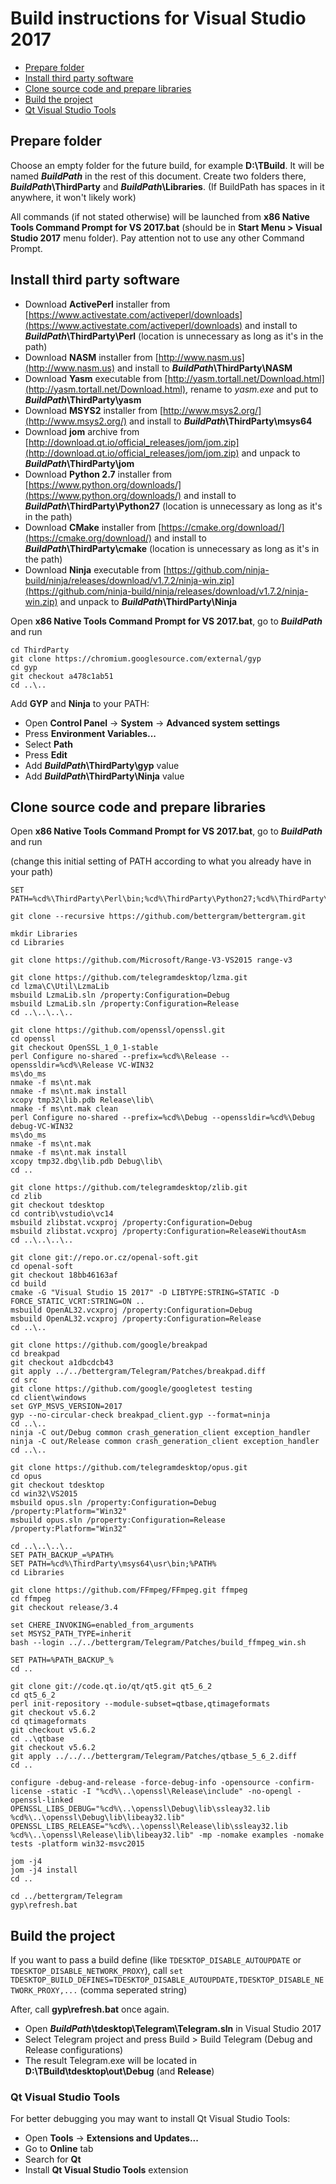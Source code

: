 # Build instructions for Visual Studio 2017

- [Prepare folder](#prepare-folder)
- [Install third party software](#install-third-party-software)
- [Clone source code and prepare libraries](#clone-source-code-and-prepare-libraries)
- [Build the project](#build-the-project)
- [Qt Visual Studio Tools](#qt-visual-studio-tools)

## Prepare folder

Choose an empty folder for the future build, for example **D:\\TBuild**. It will be named ***BuildPath*** in the rest of this document. Create two folders there, ***BuildPath*\\ThirdParty** and ***BuildPath*\\Libraries**. (If BuildPath has spaces in it anywhere, it won't likely work)

All commands (if not stated otherwise) will be launched from **x86 Native Tools Command Prompt for VS 2017.bat** (should be in **Start Menu > Visual Studio 2017** menu folder). Pay attention not to use any other Command Prompt.

## Install third party software

* Download **ActivePerl** installer from [https://www.activestate.com/activeperl/downloads](https://www.activestate.com/activeperl/downloads) and install to ***BuildPath*\\ThirdParty\\Perl** (location is unnecessary as long as it's in the path)
* Download **NASM** installer from [http://www.nasm.us](http://www.nasm.us) and install to ***BuildPath*\\ThirdParty\\NASM**
* Download **Yasm** executable from [http://yasm.tortall.net/Download.html](http://yasm.tortall.net/Download.html), rename to *yasm.exe* and put to ***BuildPath*\\ThirdParty\\yasm**
* Download **MSYS2** installer from [http://www.msys2.org/](http://www.msys2.org/) and install to ***BuildPath*\\ThirdParty\\msys64**
* Download **jom** archive from [http://download.qt.io/official_releases/jom/jom.zip](http://download.qt.io/official_releases/jom/jom.zip) and unpack to ***BuildPath*\\ThirdParty\\jom**
* Download **Python 2.7** installer from [https://www.python.org/downloads/](https://www.python.org/downloads/) and install to ***BuildPath*\\ThirdParty\\Python27** (location is unnecessary as long as it's in the path)
* Download **CMake** installer from [https://cmake.org/download/](https://cmake.org/download/) and install to ***BuildPath*\\ThirdParty\\cmake** (location is unnecessary as long as it's in the path)
* Download **Ninja** executable from [https://github.com/ninja-build/ninja/releases/download/v1.7.2/ninja-win.zip](https://github.com/ninja-build/ninja/releases/download/v1.7.2/ninja-win.zip) and unpack to ***BuildPath*\\ThirdParty\\Ninja**

Open **x86 Native Tools Command Prompt for VS 2017.bat**, go to ***BuildPath*** and run

    cd ThirdParty
    git clone https://chromium.googlesource.com/external/gyp
    cd gyp
    git checkout a478c1ab51
    cd ..\..

Add **GYP** and **Ninja** to your PATH:

* Open **Control Panel** -> **System** -> **Advanced system settings**
* Press **Environment Variables...**
* Select **Path**
* Press **Edit**
* Add ***BuildPath*\\ThirdParty\\gyp** value
* Add ***BuildPath*\\ThirdParty\\Ninja** value

## Clone source code and prepare libraries

Open **x86 Native Tools Command Prompt for VS 2017.bat**, go to ***BuildPath*** and run

(change this initial setting of PATH according to what you already have in your path)

    SET PATH=%cd%\ThirdParty\Perl\bin;%cd%\ThirdParty\Python27;%cd%\ThirdParty\NASM;%cd%\ThirdParty\jom;%cd%\ThirdParty\cmake\bin;%cd%\ThirdParty\yasm;%PATH%

    git clone --recursive https://github.com/bettergram/bettergram.git

    mkdir Libraries
    cd Libraries

    git clone https://github.com/Microsoft/Range-V3-VS2015 range-v3

    git clone https://github.com/telegramdesktop/lzma.git
    cd lzma\C\Util\LzmaLib
    msbuild LzmaLib.sln /property:Configuration=Debug
    msbuild LzmaLib.sln /property:Configuration=Release
    cd ..\..\..\..

    git clone https://github.com/openssl/openssl.git
    cd openssl
    git checkout OpenSSL_1_0_1-stable
    perl Configure no-shared --prefix=%cd%\Release --openssldir=%cd%\Release VC-WIN32
    ms\do_ms
    nmake -f ms\nt.mak
    nmake -f ms\nt.mak install
    xcopy tmp32\lib.pdb Release\lib\
    nmake -f ms\nt.mak clean
    perl Configure no-shared --prefix=%cd%\Debug --openssldir=%cd%\Debug debug-VC-WIN32
    ms\do_ms
    nmake -f ms\nt.mak
    nmake -f ms\nt.mak install
    xcopy tmp32.dbg\lib.pdb Debug\lib\
    cd ..

    git clone https://github.com/telegramdesktop/zlib.git
    cd zlib
    git checkout tdesktop
    cd contrib\vstudio\vc14
    msbuild zlibstat.vcxproj /property:Configuration=Debug
    msbuild zlibstat.vcxproj /property:Configuration=ReleaseWithoutAsm
    cd ..\..\..\..

    git clone git://repo.or.cz/openal-soft.git
    cd openal-soft
    git checkout 18bb46163af
    cd build
    cmake -G "Visual Studio 15 2017" -D LIBTYPE:STRING=STATIC -D FORCE_STATIC_VCRT:STRING=ON ..
    msbuild OpenAL32.vcxproj /property:Configuration=Debug
    msbuild OpenAL32.vcxproj /property:Configuration=Release
    cd ..\..

    git clone https://github.com/google/breakpad
    cd breakpad
    git checkout a1dbcdcb43
    git apply ../../bettergram/Telegram/Patches/breakpad.diff
    cd src
    git clone https://github.com/google/googletest testing
    cd client\windows
    set GYP_MSVS_VERSION=2017
    gyp --no-circular-check breakpad_client.gyp --format=ninja
    cd ..\..
    ninja -C out/Debug common crash_generation_client exception_handler
    ninja -C out/Release common crash_generation_client exception_handler
    cd ..\..

    git clone https://github.com/telegramdesktop/opus.git
    cd opus
    git checkout tdesktop
    cd win32\VS2015
    msbuild opus.sln /property:Configuration=Debug /property:Platform="Win32"
    msbuild opus.sln /property:Configuration=Release /property:Platform="Win32"

    cd ..\..\..\..
    SET PATH_BACKUP_=%PATH%
    SET PATH=%cd%\ThirdParty\msys64\usr\bin;%PATH%
    cd Libraries

    git clone https://github.com/FFmpeg/FFmpeg.git ffmpeg
    cd ffmpeg
    git checkout release/3.4

    set CHERE_INVOKING=enabled_from_arguments
    set MSYS2_PATH_TYPE=inherit
    bash --login ../../bettergram/Telegram/Patches/build_ffmpeg_win.sh

    SET PATH=%PATH_BACKUP_%
    cd ..

    git clone git://code.qt.io/qt/qt5.git qt5_6_2
    cd qt5_6_2
    perl init-repository --module-subset=qtbase,qtimageformats
    git checkout v5.6.2
    cd qtimageformats
    git checkout v5.6.2
    cd ..\qtbase
    git checkout v5.6.2
    git apply ../../../bettergram/Telegram/Patches/qtbase_5_6_2.diff
    cd ..

    configure -debug-and-release -force-debug-info -opensource -confirm-license -static -I "%cd%\..\openssl\Release\include" -no-opengl -openssl-linked OPENSSL_LIBS_DEBUG="%cd%\..\openssl\Debug\lib\ssleay32.lib %cd%\..\openssl\Debug\lib\libeay32.lib" OPENSSL_LIBS_RELEASE="%cd%\..\openssl\Release\lib\ssleay32.lib %cd%\..\openssl\Release\lib\libeay32.lib" -mp -nomake examples -nomake tests -platform win32-msvc2015

    jom -j4
    jom -j4 install
    cd ..

    cd ../bettergram/Telegram
    gyp\refresh.bat

## Build the project

If you want to pass a build define (like `TDESKTOP_DISABLE_AUTOUPDATE` or `TDESKTOP_DISABLE_NETWORK_PROXY`), call `set TDESKTOP_BUILD_DEFINES=TDESKTOP_DISABLE_AUTOUPDATE,TDESKTOP_DISABLE_NETWORK_PROXY,...` (comma seperated string)

After, call **gyp\refresh.bat** once again.

* Open ***BuildPath*\\tdesktop\\Telegram\\Telegram.sln** in Visual Studio 2017
* Select Telegram project and press Build > Build Telegram (Debug and Release configurations)
* The result Telegram.exe will be located in **D:\TBuild\tdesktop\out\Debug** (and **Release**)

### Qt Visual Studio Tools

For better debugging you may want to install Qt Visual Studio Tools:

* Open **Tools** -> **Extensions and Updates...**
* Go to **Online** tab
* Search for **Qt**
* Install **Qt Visual Studio Tools** extension
